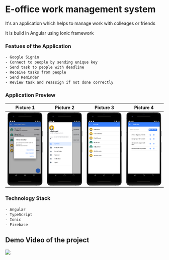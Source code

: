 # E-office work management system

It's an application which helps to manage work with colleages or friends

It is build in Angular using Ionic framework

### Featues of the Application
    - Google Signin
    - Connect to people by sending unique key
    - Send task to people with deadline
    - Receive tasks from people 
    - Send Reminder
    - Review task and reassign if not done correctly



### Application Preview
| Picture 1 | Picture 2 | Picture 3 | Picture 4 | 
| ------ | ------ | ------ | ------ | 
| ![](https://github.com/rahulmool/E-office/blob/main/readme/img/app1.png?raw=true) | ![](https://github.com/rahulmool/E-office/blob/main/readme/img/app2.png?raw=true) | ![](https://github.com/rahulmool/E-office/blob/main/readme/img/app4.png?raw=true) | ![](https://github.com/rahulmool/E-office/blob/main/readme/img/app5.png?raw=true) |

### Technology Stack
    - Angular
    - TypeScript
    - Ionic 
    - Firebase

## Demo Video of the project
[<img src="https://img.youtube.com/vi/lyBQoBuzrOU/0.jpg" width="50%">](https://youtu.be/lyBQoBuzrOU "Now in Android: 55")